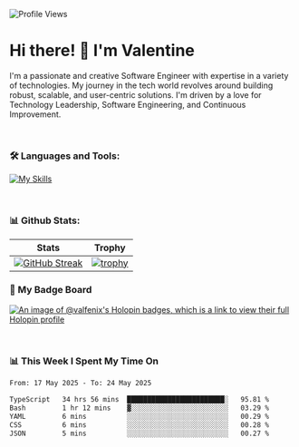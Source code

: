 
    
![Profile Views](https://komarev.com/ghpvc/?username=theodogwutech&color=blue)

# Hi there! 👋 I'm Valentine 
I'm a passionate and creative Software Engineer with expertise in a variety of technologies. My journey in the tech world revolves around building robust, scalable, and user-centric solutions. I'm driven by a love for Technology Leadership, Software Engineering, and Continuous Improvement.

<br />



### 🛠 Languages and Tools:

[![My Skills](https://skillicons.dev/icons?i=nodejs,js,nestjs,nextjs,react,vuejs,nuxtjs,express,tailwind,styledcomponents,materialui,mongodb,sequelize,mysql,postgres,pinia,redux,vite,html,css,pug,aws,prisma,bitbucket,bootstrap,emotion,git,gitlab,go,heroku,jest,netlify,nginx,npm,postman,rabbitmq,redis,supabase,svg,github,ts,ubuntu,vercel,vscode,yarn,powershell&perline=15)](https://skillicons.dev)

<br />

### 📊 Github Stats:

| Stats            | Trophy               |
|-----------------------|-------------------|
| [![GitHub Streak](https://streak-stats.demolab.com?user=theodogwutech&theme=great-gatsby&hide_border=true&border_radius=9.9)](https://git.io/streak-stats) | [![trophy](https://github-profile-trophy.vercel.app/?username=theodogwutech&theme=darkhub&column=7)](https://github.com/ryo-ma/github-profile-trophy) |

### 🥇 My Badge Board
[![An image of @valfenix's Holopin badges, which is a link to view their full Holopin profile](https://holopin.me/valfenix)](https://holopin.io/@valfenix)

<br />

### 📊 This Week I Spent My Time On
<!--START_SECTION:waka-->

```txt
From: 17 May 2025 - To: 24 May 2025

TypeScript   34 hrs 56 mins  ████████████████████████░   95.81 %
Bash         1 hr 12 mins    ▓░░░░░░░░░░░░░░░░░░░░░░░░   03.29 %
YAML         6 mins          ░░░░░░░░░░░░░░░░░░░░░░░░░   00.29 %
CSS          6 mins          ░░░░░░░░░░░░░░░░░░░░░░░░░   00.28 %
JSON         5 mins          ░░░░░░░░░░░░░░░░░░░░░░░░░   00.27 %
```

<!--END_SECTION:waka-->




